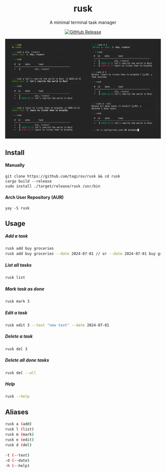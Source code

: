 <h1 align="center">rusk</h1>
<p align="center">A minimal terminal task manager</p>
<p align="center">
    <a href="https://github.com/tagirov/rusk/releases"><img alt="GitHub Release" src="https://img.shields.io/github/v/release/tagirov/rusk?logo=github&labelColor=blue"></a>
</p>

<p align="center"><img src="rusk.png" alt="demonstration of rusk in a battle"></p>

## Install
#### Manually
```
git clone https://github.com/tagirov/rusk && cd rusk
cargo build --release
sudo install ./target/release/rusk /usr/bin
```
#### Arch User Repository (AUR)
```
yay -S rusk
```

## Usage

##### Add a task
```bash
rusk add buy groceries
rusk add buy groceries --date 2024-07-01 // or --date 2024-07-01 buy groceries
```

##### List all tasks
```bash
rusk list
```

##### Mark task as done
```bash
rusk mark 3
```

##### Edit a task
```bash
rusk edit 3 --text "new text" --date 2024-07-01
```

##### Delete a task
```bash
rusk del 3
```

##### Delete all done tasks
```bash
rusk del --all
```

##### Help
```bash
rusk --help
```


## Aliases
```bash
rusk a (add)
rusk l (list)
rusk m (mark)
rusk e (edit)
rusk d (del)

-t (--text)
-d (--date)
-h (--help)

```
